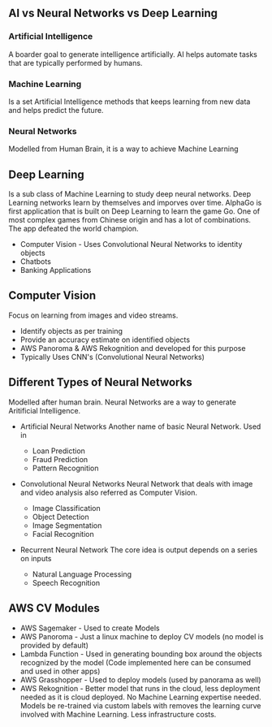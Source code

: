 ## AI vs Neural Networks vs Deep Learning 
### Artificial Intelligence 
A boarder goal to generate intelligence artificially. AI helps automate tasks that are typically performed by humans. 
### Machine Learning  
Is a set Artificial Intelligence methods that keeps learning from new data and helps predict the future. 
### Neural Networks 
Modelled from Human Brain, it is a way to achieve Machine Learning 
## Deep Learning 
Is a sub class of Machine Learning to study deep neural networks. Deep Learning networks learn by themselves and imporves over time. AlphaGo is first application that is built on Deep Learning to learn the game Go. One of most complex games from Chinese origin and has a lot of combinations. The app defeated the world champion. 
- Computer Vision - Uses Convolutional Neural Networks to identity objects 
- Chatbots 
- Banking Applications 

## Computer Vision 
Focus on learning from images and video streams. 
- Identify objects as per training 
- Provide an accuracy estimate on identified objects 
- AWS Panoroma & AWS Rekognition and developed for this purpose
- Typically Uses CNN's (Convolutional Neural Networks)

## Different Types of Neural Networks 
Modelled after human brain. Neural Networks are a way to generate Aritificial Intelligence. 
- Artificial Neural Networks 
Another name of basic Neural Network. Used in
	- Loan Prediction 
	- Fraud Prediction 
	- Pattern Recognition

- Convolutional Neural Networks
Neural Network that deals with image and video analysis also referred as Computer Vision. 
	- Image Classification 
	- Object Detection 
	- Image Segmentation 
	- Facial Recognition
- Recurrent Neural Network 
The core idea is output depends on a series on inputs 
	- Natural Language Processing 
	- Speech Recognition


## AWS CV Modules
- AWS Sagemaker - Used to create Models 
- AWS Panoroma - Just a linux machine to deploy CV models (no model is provided by default) 
- Lambda Function - Used in generating bounding box around the objects recognized by the model (Code implemented here can be consumed and used in other apps) 
- AWS Grasshopper - Used to deploy models (used by panorama as well)
- AWS Rekognition - Better model that runs in the cloud, less deployment needed as it is cloud deployed. No Machine Learning expertise needed. Models be re-trained via custom labels with removes the learning curve involved with Machine Learning. Less infrastructure costs. 


